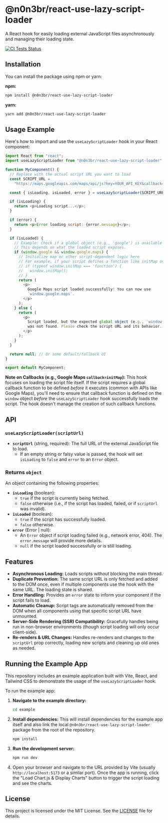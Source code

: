 # @n0n3br/react-use-lazy-script-loader

A React hook for easily loading external JavaScript files asynchronously and managing their loading state.

<!--
TODO: Replace the URL below with your actual GitHub Actions status badge URL
after the workflow has run at least once.
-->

[![CI Tests Status](https://github.com/rogeriolaa/react-use-lazy-script-loader/actions/workflows/ci-tests.yml/badge.svg)](https://github.com/rogeriolaa/react-use-lazy-script-loader/actions/workflows/ci-tests.yml)

## Installation

You can install the package using npm or yarn:

**npm:**

```bash
npm install @n0n3br/react-use-lazy-script-loader
```

**yarn:**

```bash
yarn add @n0n3br/react-use-lazy-script-loader
```

## Usage Example

Here's how to import and use the `useLazyScriptLoader` hook in your React component:

```javascript
import React from "react";
import useLazyScriptLoader from "@n0n3br/react-use-lazy-script-loader";

function MyComponent() {
  // Replace with the actual script URL you want to load
  const SCRIPT_URL =
    "https://maps.googleapis.com/maps/api/js?key=YOUR_API_KEY&callback=initMap";

  const { isLoading, isLoaded, error } = useLazyScriptLoader(SCRIPT_URL);

  if (isLoading) {
    return <p>Loading script...</p>;
  }

  if (error) {
    return <p>Error loading script: {error.message}</p>;
  }

  if (isLoaded) {
    // Example: Check if a global object (e.g., 'google') is available
    // This depends on what the loaded script exposes.
    if (window.google && window.google.maps) {
      // Initialize map or other script-dependent logic here
      // For example, if your script defines a function like initMap on window:
      // if (typeof window.initMap === 'function') {
      //   window.initMap();
      // }
      return (
        <p>
          Google Maps script loaded successfully! You can now use
          `window.google.maps`.
        </p>
      );
    } else {
      return (
        <p>
          Script loaded, but the expected global object (e.g., `window.google`)
          was not found. Please check the script URL and its behavior.
        </p>
      );
    }
  }

  return null; // Or some default/fallback UI
}

export default MyComponent;
```

**Note on Callbacks (e.g., Google Maps `callback=initMap`):**
This hook focuses on loading the script file itself. If the script requires a global callback function to be defined _before_ it executes (common with APIs like Google Maps), you'll need to ensure that callback function is defined on the `window` object _before_ the `useLazyScriptLoader` hook successfully loads the script. The hook doesn't manage the creation of such callback functions.

## API

### `useLazyScriptLoader(scriptUrl)`

- **`scriptUrl`** (string, required): The full URL of the external JavaScript file to load.
  - If an empty string or falsy value is passed, the hook will set `isLoading` to `false` and `error` to an `Error` object.

### Returns `object`

An object containing the following properties:

- **`isLoading`** (boolean):
  - `true` if the script is currently being fetched.
  - `false` otherwise (i.e., if the script has loaded, failed, or if `scriptUrl` was invalid).
- **`isLoaded`** (boolean):
  - `true` if the script has successfully loaded.
  - `false` otherwise.
- **`error`** (Error | null):
  - An `Error` object if script loading failed (e.g., network error, 404). The `error.message` will provide more details.
  - `null` if the script loaded successfully or is still loading.

## Features

- **Asynchronous Loading:** Loads scripts without blocking the main thread.
- **Duplicate Prevention:** The same script URL is only fetched and added to the DOM once, even if multiple components use the hook with the same URL. The loading state is shared.
- **Error Handling:** Provides an `error` state to inform your component if the script fails to load.
- **Automatic Cleanup:** Script tags are automatically removed from the DOM when all components using that specific script URL have unmounted.
- **Server-Side Rendering (SSR) Compatibility:** Gracefully handles being run in non-browser environments (though script loading will only occur client-side).
- **Re-renders & URL Changes:** Handles re-renders and changes to the `scriptUrl` prop correctly, loading new scripts and cleaning up old ones as needed.

## Running the Example App

This repository includes an example application built with Vite, React, and Tailwind CSS to demonstrate the usage of the `useLazyScriptLoader` hook.

To run the example app:

1.  **Navigate to the example directory:**

    ```bash
    cd example
    ```

2.  **Install dependencies:**
    This will install dependencies for the example app itself and also link the local `@n0n3br/react-use-lazy-script-loader` package from the root of the repository.

    ```bash
    npm install
    ```

3.  **Run the development server:**

    ```bash
    npm run dev
    ```

4.  Open your browser and navigate to the URL provided by Vite (usually `http://localhost:5173` or a similar port).
    Once the app is running, click the "Load Chart.js & Display Charts" button to trigger the script loading and see the charts.

## License

This project is licensed under the MIT License. See the [LICENSE](./LICENSE) file for details.

```

```
